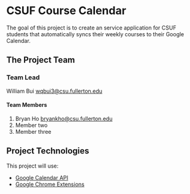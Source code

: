 # CSUF Course Calendar

The goal of this project is to create an service application for CSUF students that automatically syncs their weekly courses to their Google Calendar.

## The Project Team

### Team Lead
William Bui wqbui3@csu.fullerton.edu
#### Team Members
  1. Bryan Ho bryankho@csu.fullerton.edu
  2. Member two
  3. Member three

## Project Technologies

This project will use:
  * [Google Calendar API](https://developers.google.com/calendar/overview)
  * [Google Chrome Extensions](https://developer.chrome.com/extensions/getstarted)
